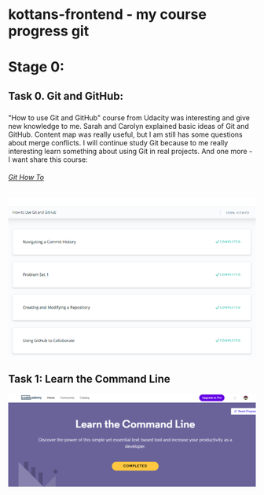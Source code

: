 # kottans-frontend - my course progress git

# Stage 0:

## Task 0. Git and GitHub:
### 
"How to use Git and GitHub" course from Udacity was interesting and give new knowledge to me. Sarah and Carolyn explained basic ideas of Git and GitHub. Content map was really useful, but I am still has some questions about merge conflicts. I will continue study Git because to me really interesting learn something about using Git in real projects.  And one more - I want share this course:

###### [Git How To](https://githowto.com/ru)
![Git&GitHub_is_done](img/git.png)

## Task 1: Learn the Command Line

![Git&GitHub_is_done](img/bash.png)



